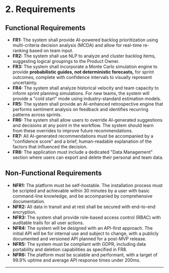 # 2. Requirements

## Functional Requirements

* **FR1:** The system shall provide AI-powered backlog prioritization using multi-criteria decision analysis (MCDA) and allow for real-time re-ranking based on team input.
* **FR2:** The system shall use NLP to analyze and cluster backlog items, suggesting logical groupings to the Product Owner.
* **FR3:** The system shall incorporate a Monte Carlo simulation engine to provide **probabilistic guides, not deterministic forecasts,** for sprint outcomes, complete with confidence intervals to visually represent uncertainty.
* **FR4:** The system shall analyze historical velocity and team capacity to inform sprint planning simulations. For new teams, the system will provide a "cold start" mode using industry-standard estimation models.
* **FR5:** The system shall provide an AI-enhanced retrospective engine that performs sentiment analysis on feedback and identifies recurring patterns across sprints.
* **FR6:** The system shall allow users to override AI-generated suggestions and decisions at any point in the workflow. The system should learn from these overrides to improve future recommendations.
* **FR7:** All AI-generated recommendations must be accompanied by a "confidence score" and a brief, human-readable explanation of the factors that influenced the decision.
* **FR8:** The application must include a dedicated "Data Management" section where users can export and delete their personal and team data.

## Non-Functional Requirements

* **NFR1:** The platform must be self-hostable. The installation process must be scripted and achievable within 30 minutes by a user with basic command-line knowledge, and be accompanied by comprehensive documentation.
* **NFR2:** All data in transit and at rest shall be secured with end-to-end encryption.
* **NFR3:** The system shall provide role-based access control (RBAC) with auditable trails for all user actions.
* **NFR4:** The system will be designed with an API-first approach. The initial API will be for internal use and subject to change, with a publicly documented and versioned API planned for a post-MVP release.
* **NFR5:** The system must be compliant with GDPR, including data portability and deletion capabilities as specified in FR8.
* **NFR6:** The platform must be scalable and performant, with a target of 99.9% uptime and average API response times under 200ms.

---
